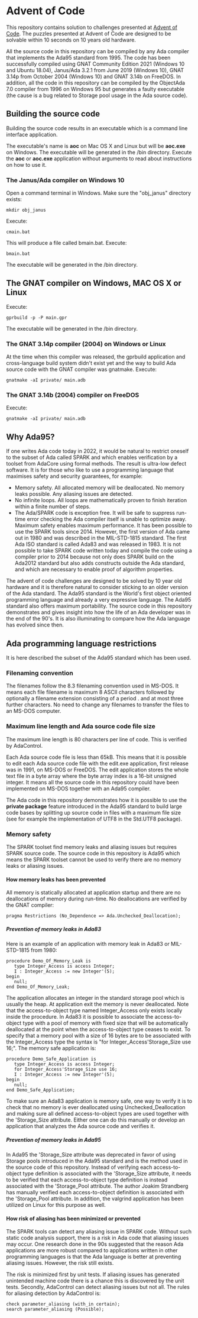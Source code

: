 # Advent of Code
This repository contains solution to challenges presented at
[Advent of Code](https://adventofcode.com/).
The puzzles presented at Advent of Code are designed to be solvable
within 10 seconds on 10 years old hardware.

All the source code in this repository can be compiled by any Ada compiler
that implements the Ada95 standard from 1995.
The code has been successfully compiled using GNAT Community Edition 2021
(Windows 10 and Ubuntu 18.04), Janus/Ada 3.2.1 from June 2019 (Windows 10),
GNAT 3.14p from October 2004 (Windows 10) and GNAT 3.14b on FreeDOS.
In addition, all the code in this repository can be compiled by the ObjectAda
7.0 compiler from 1996 on Windows 95 but generates a faulty
executable (the cause is a bug related to Storage pool usage in the Ada source
code).

## Building the source code
Building the source code results in an executable which is a
command line interface application.

The executable's name is **aoc** on Mac OS X and
Linux but will be **aoc.exe** on Windows.
The executable will be generated in the /bin directory.
Execute the **aoc** or **aoc.exe** application without
arguments to read about instructions on how to use it.

### The Janus/Ada compiler on Windows 10
Open a command terminal in Windows. Make sure the "obj_janus" directory exists:
```
mkdir obj_janus
```
Execute:
```
cmain.bat
```
This will produce a file called bmain.bat. Execute:
```
bmain.bat
```
The executable will be generated in the /bin directory.
## The GNAT compiler on Windows, MAC OS X or Linux
Execute:
```
gprbuild -p -P main.gpr
```
The executable will be generated in the /bin directory.
### The GNAT 3.14p compiler (2004) on Windows or Linux
At the time when this compiler was released, the gprbuild application
and cross-language build system didn't exist yet and the way to build
Ada source code with the GNAT compiler was gnatmake. Execute:
```
gnatmake -aI private/ main.adb
```
### The GNAT 3.14b (2004) compiler on FreeDOS
Execute:
```
gnatmake -aI private/ main.adb
```
## Why Ada95?
If one writes Ada code today in 2022, it would be natural to restrict oneself
to the subset of Ada called SPARK and which enables verification by a
toolset from AdaCore using formal methods. The result is ultra-low defect
software. It is for those who like to use a programming language that
maximises safety and security guarantees, for example:
 - Memory safety. All allocated memory will be deallocated.
   No memory leaks possible. Any aliasing issues are detected.
 - No infinite loops. All loops are mathematically proven to finish iteration
   within a finite number of steps.
 - The Ada/SPARK code is exception free. It will be safe to suppress
   run-time error checking the Ada compiler itself is unable to optimize away.
   Maximum safety enables maximum performance.
It has been possible to use the SPARK tools since 2014. However, the first
version of Ada came out in 1980 and was described in the MIL-STD-1815
standard. The first Ada ISO standard is called Ada83 and was released in 1983.
It is not possible to take SPARK code written today and compile the code
using a compiler prior to 2014 because not only does SPARK build on the
Ada2012 standard but also adds constructs outside the Ada standard, and
which are necessary to enable proof of algorithm properties.

The advent of code challenges are designed to be solved by 10 year old
hardware and it is therefore natural to consider sticking to an older version
of the Ada standard. The Ada95 standard is the World's first object oriented
programming language and already a very expressive language.
The Ada95 standard also offers maximum portability.
The source code in this repository demonstrates and gives insight into
how the life of an Ada developer was in the end of the 90's.
It is also illuminating to compare how the Ada language has evolved since
then.

## Ada programming language restrictions
It is here described the subset of the Ada95 standard which has been used.

### Filenaming convention
The filenames follow the 8.3 filenaming convention used in MS-DOS.
It means each file filename is maximum 8 ASCII characters followed by
optionally a filename extension consisting of a period . and at most three
further characters. No need to change any filenames to transfer the files
to an MS-DOS computer.

### Maximum line length and Ada source code file size
The maximum line length is 80 characters per line of code. This is verified
by AdaControl.

Each Ada source code file is less than 65kB. This means that it is possible
to edit each Ada source code file with the edit.exe application,
first release was in 1991, on MS-DOS or FreeDOS.
The edit application stores the whole text file in a byte array
where the byte array index is a 16-bit unsigned integer. It means all the
source code in this repository could have been implemented on MS-DOS
together with an Ada95 compiler.

The Ada code in this repository demonstrates how it is possible to
use the **private package** feature introduced in the Ada95 standard to build
large code bases by splitting up source code in files with a maximum file size
(see for example the implementation of UTF8 in the Std.UTF8 package).

### Memory safety
The SPARK toolset find memory leaks and aliasing issues but requires
SPARK source code. The source code in this repository is Ada95 which means
the SPARK toolset cannot be used to verify there are no memory leaks
or aliasing issues.
#### How memory leaks has been prevented
All memory is statically allocated at application startup and there are no
deallocations of memory during run-time. No deallocations are verified
by the GNAT compiler:
```
pragma Restrictions (No_Dependence => Ada.Unchecked_Deallocation);
```
##### Prevention of memory leaks in Ada83
Here is an example of an application with memory leak in Ada83
or MIL-STD-1815 from 1980:
```
procedure Demo_Of_Memory_Leak is
   type Integer_Access is access Integer;
   I : Integer_Access := new Integer'(5);
begin
   null;
end Demo_Of_Memory_Leak;
```
The application allocates an integer in the standard storage pool which is
usually the heap. At application exit the memory is never deallocated.
Note that the access-to-object type named Integer_Access only exists locally
inside the procedure. In Ada83 it is possible to associate the
access-to-object type with a pool of memory with fixed size that will be
automatically deallocated at the point when the access-to-object type
ceases to exist. To specify that a memory pool with a size of 16 bytes are
to be associated with the Integer_Access type the syntax is
"for Integer_Access'Storage_Size use 16;". The memory safe application is:
```
procedure Demo_Safe_Application is
   type Integer_Access is access Integer;
   for Integer_Access'Storage_Size use 16;
   I : Integer_Access := new Integer'(5);
begin
   null;
end Demo_Safe_Application;
```
To make sure an Ada83 application is memory safe, one way to verify it is
to check that no memory is ever deallocated using Unchecked_Deallocation
and making sure all defined access-to-object types are used together
with the 'Storage_Size attribute. Either one can do this manually or develop
an application that analyzes the Ada source code and verifies it.

##### Prevention of memory leaks in Ada95
In Ada95 the 'Storage_Size attribute was deprecated in favor of using
Storage pools introduced in the Ada95 standard and is the method used
in the source code of this repository. Instead of verifying each
access-to-object type definition is associated with the 'Storage_Size
attribute, it needs to be verified that each access-to-object type definition
is instead associated with the 'Storage_Pool attribute. The author Joakim
Strandberg has manually verified each access-to-object definition is
associated with the 'Storage_Pool attribute. In addition, the valgrind
application has been utilized on Linux for this purpose as well.

#### How risk of aliasing has been minimized or prevented
The SPARK tools can detect any aliasing issue in SPARK code.
Without such static code analysis support, there is a risk in Ada code that
aliasing issues may occur. One research done in the 90s suggested that
the reason Ada applications are more robust compared to applications
written in other programming languages is that the Ada language is better
at preventing aliasing issues. However, the risk still exists.

The risk is minimized first by unit tests. If aliasing issues has generated
unintended machine code there is a chance this is discovered by the unit
tests. Secondly, AdaControl can detect aliasing issues but not all.
The rules for aliasing detection by AdaControl is:
```
check parameter_aliasing (with_in certain);
search parameter_aliasing (Possible);
```
